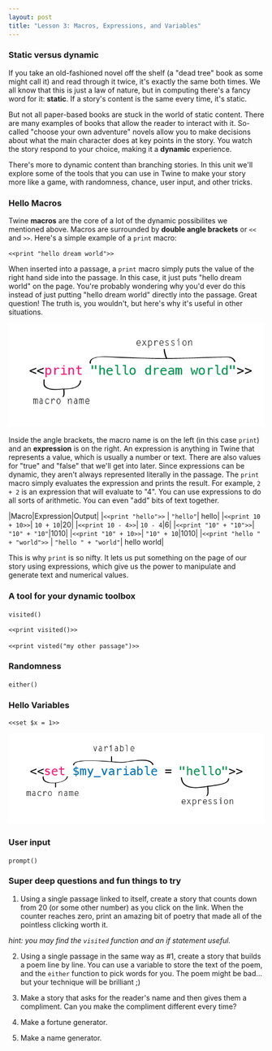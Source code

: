 ```yaml
---
layout: post
title: "Lesson 3: Macros, Expressions, and Variables"
---
```


### Static versus dynamic

If you take an old-fashioned novel off the shelf (a "dead tree" book as some might call it) and read through it twice, it's exactly the same both times. We all know that this is just a law of nature, but in computing there's a fancy word for it: **static**. If a story's content is the same every time, it's static.

But not all paper-based books are stuck in the world of static content. There are many examples of books that allow the reader to interact with it. So-called "choose your own adventure" novels allow you to make decisions about what the main character does at key points in the story. You watch the story respond to your choice, making it a **dynamic** experience.

There's more to dynamic content than branching stories. In this unit we'll explore some of the tools that you can use in Twine to make your story more like a game, with randomness, chance, user input, and other tricks.

### Hello Macros

Twine **macros** are the core of a lot of the dynamic possibilites we mentioned above. Macros are surrounded by **double angle brackets** or ``<<`` and ``>>``. Here's a simple example of a ``print`` macro:

	<<print "hello dream world">>

When inserted into a passage, a ``print`` macro simply puts the value of the right hand side into the passage. In this case, it just puts "hello dream world" on the page. You're probably wondering why you'd ever do this instead of just putting "hello dream world" directly into the passage. Great question! The truth is, you wouldn't, but here's why it's useful in other situations.

![Print Macro](images/variables/1.png)

Inside the angle brackets, the macro name is on the left (in this case ``print``) and an **expression** is on the right. An expression is anything in Twine that represents a value, which is usually a number or text. There are also values for "true" and "false" that we'll get into later. Since expressions can be dynamic, they aren't always represented literally in the passage. The ``print`` macro simply evaluates the expression and prints the result. For example, ``2 + 2`` is an expression that will evaluate to "4". You can use expressions to do all sorts of arithmetic. You can even "add" bits of text together. 

|Macro|Expression|Output|
|``<<print "hello">>`` | ``"hello"``| hello|
|``<<print 10 + 10>>``| ``10 + 10``|20|
|``<<print 10 - 4>>``| ``10 - 4``|6|
|``<<print "10" + "10">>``| ``"10" + "10"``|1010|
|``<<print "10" + 10>>``| ``"10" + 10``|1010|
|``<<print "hello " + "world">>`` | ``"hello " + "world"``| hello world|

This is why ``print`` is so nifty. It lets us put something on the page of our story using expressions, which give us the power to manipulate and generate text and numerical values.

### A tool for your dynamic toolbox

``visited()``

    <<print visited()>>

    <<print visted("my other passage")>>


### Randomness

``either()``

### Hello Variables

	<<set $x = 1>>

![Set](images/variables/2.png)

### User input

``prompt()``

### Super deep questions and fun things to try

1. Using a single passage linked to itself, create a story that counts down from 20 (or some other number) as you click on the link. When the counter reaches zero, print an amazing bit of poetry that made all of the pointless clicking worth it.

*hint: you may find the ``visited`` function and an if statement useful.*

2. Using a single passage in the same way as #1, create a story that builds a poem line by line. You can use a variable to store the text of the poem, and the ``either`` function to pick words for you. The poem might be bad... but your technique will be brilliant ;)

3. Make a story that asks for the reader's name and then gives them a compliment. Can you make the compliment different every time?

4. Make a fortune generator.

5. Make a name generator.
